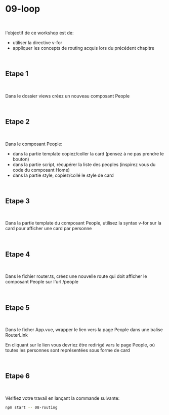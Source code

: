 # 09-loop

<br/>

l'objectif de ce workshop est de:
- utiliser la directive v-for
- appliquer les concepts de routing acquis lors du précédent chapitre


<br/>

## Etape 1

<br/>

Dans le dossier views créez un nouveau composant People

<br/> 

## Etape 2

<br/>

Dans le composant People:
- dans la partie template copiez/coller la card (pensez à ne pas prendre le bouton)
- dans la partie script, récupérer la liste des peoples (inspirez vous du code du composant Home)
- dans la partie style, copiez/collé le style de card

<br />

## Etape 3

<br/>

Dans la partie template du composant People, utilisez la syntax v-for sur la card pour afficher une card par personne

<br/>

## Etape 4

<br/>

Dans le fichier router.ts, créez une nouvelle route qui doit afficher le composant People sur l'url /people

<br />

## Etape 5

<br/>

Dans le ficher App.vue, wrapper le lien vers la page People dans une balise RouterLink

En cliquant sur le lien vous devriez être redirigé vars le page People, où toutes les personnes sont représentées sous forme de card

<br/>

## Etape 6

<br/>

Vérifiez votre travail en lançant la commande suivante:

```bash
npm start -- 08-routing
```
